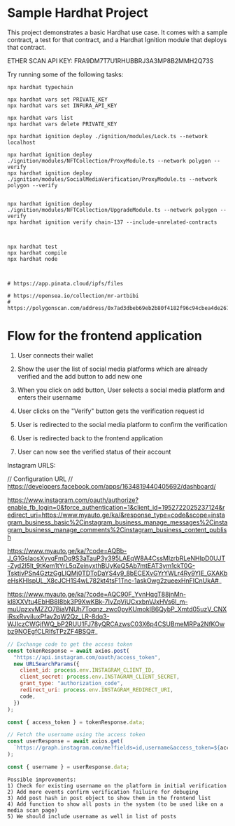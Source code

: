 # Sample Hardhat Project

This project demonstrates a basic Hardhat use case. It comes with a sample contract, a test for that contract, and a Hardhat Ignition module that deploys that contract.

ETHER SCAN API KEY: FRA9DM7T7U1RHUBBRJ3A3MP8B2MMH2Q73S

Try running some of the following tasks:

```shell
npx hardhat typechain

npx hardhat vars set PRIVATE_KEY
npx hardhat vars set INFURA_API_KEY

npx hardhat vars list
npx hardhat vars delete PRIVATE_KEY

npx hardhat ignition deploy ./ignition/modules/Lock.ts --network localhost

npx hardhat ignition deploy ./ignition/modules/NFTCollection/ProxyModule.ts --network polygon --verify
npx hardhat ignition deploy ./ignition/modules/SocialMediaVerification/ProxyModule.ts --network polygon --verify


npx hardhat ignition deploy ./ignition/modules/NFTCollection/UpgradeModule.ts --network polygon --verify
npx hardhat ignition verify chain-137 --include-unrelated-contracts



npx hardhat test
npx hardhat compile
npx hardhat node



# https://app.pinata.cloud/ipfs/files

# https://opensea.io/collection/mr-artbibi
# https://polygonscan.com/address/0x7ad3dbeb69eb2b80f4182f96c94cbea4de267e9c
```

# Flow for the frontend application

1. User connects their wallet
2. Show the user the list of social media platforms which are already verified and the add button to add new one

3. When you click on add button, User selects a social media platform and enters their username
4. User clicks on the "Verify" button gets the verification request id
5. User is redirected to the social media platform to confirm the verification
6. User is redirected back to the frontend application
7. User can now see the verified status of their account

Instagram URLS:

// Configuration URL
// https://developers.facebook.com/apps/1634819440405692/dashboard/

https://www.instagram.com/oauth/authorize?enable_fb_login=0&force_authentication=1&client_id=1952722025237124&redirect_uri=https://www.myauto.ge/ka/&response_type=code&scope=instagram_business_basic%2Cinstagram_business_manage_messages%2Cinstagram_business_manage_comments%2Cinstagram_business_content_publish

https://www.myauto.ge/ka/?code=AQBb-J_G1GsIaosXyvqFmDq9S3aTauP3y395LAEqW8A4CssMlzrbRLeNHIpD0UJT-Zyd2I5lt_9tKem1tYrL5qZeinyxthBUyKeQ5Ab7mtEAT3ym1ckT0G-TsktjvPSn4GztzGgLlQMj0TDToDaYS4y9_8bECEXvGYrYWLr4Ry9YIE_GXAKbeHsKHlspUL_X8cJCH1S4wL782kt4tsF1Tnc-1askOwg2zueexHnFICnUkA#_

https://www.myauto.ge/ka/?code=AQC90F_YvnHqgT88jnMn-kl8XXVtu4EbHB8I8bk3P9XwKBk-7IvZpViUCxxbnVJxHVs6I_m-muUpzxvMZZO7BiaVNUh7Toqnz_zwc0pyKUmokIB6QybP_Xmtd05uzV_CNXiRsxRvviIuxPfav2qW2Qz_LR-8dq3-WJIczCWGjfWQ_bP2RUU1FJ78yQRCAzwsC03X6p4CSUBmeMRPa2NfKOwbz9NOEgfCLRIfsTPzZF4BSQ#_

```javascript
// Exchange code to get the access token
const tokenResponse = await axios.post(
  "https://api.instagram.com/oauth/access_token",
  new URLSearchParams({
    client_id: process.env.INSTAGRAM_CLIENT_ID,
    client_secret: process.env.INSTAGRAM_CLIENT_SECRET,
    grant_type: "authorization_code",
    redirect_uri: process.env.INSTAGRAM_REDIRECT_URI,
    code,
  })
);

const { access_token } = tokenResponse.data;

// Fetch the username using the access token
const userResponse = await axios.get(
  `https://graph.instagram.com/me?fields=id,username&access_token=${access_token}`
);

const { username } = userResponse.data;
```

```
Possible improvements:
1) Check for existing username on the platform in initial verification
2) Add more events confirm verification failuire for debuging
3) Add post hash in post object to show them in the frontend list
4) Add function to show all posts in the system (to be used like on a media scan page)
5) We should include username as well in list of posts
```
